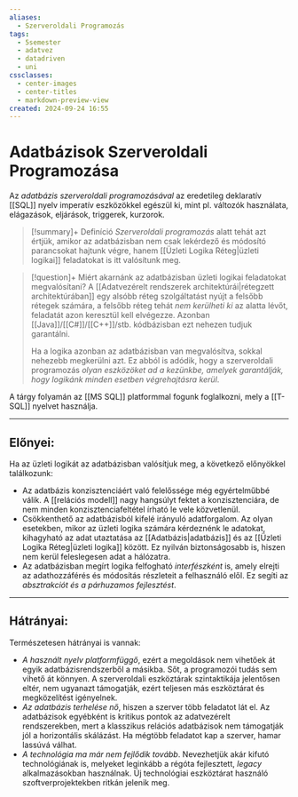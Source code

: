 ```yaml
---
aliases:
  - Szerveroldali Programozás
tags:
  - 5semester
  - adatvez
  - datadriven
  - uni
cssclasses:
  - center-images
  - center-titles
  - markdown-preview-view
created: 2024-09-24 16:55
---
```


# Adatbázisok Szerveroldali Programozása


Az *adatbázis szerveroldali programozásával* az eredetileg deklaratív [[SQL]] nyelv imperatív eszközökkel egészül ki, mint pl. változók használata, elágazások, eljárások, triggerek, kurzorok. 

>[!summary]+ Definíció
>*Szerveroldali programozás* alatt tehát azt értjük, amikor az adatbázisban nem csak lekérdező és módosító parancsokat hajtunk végre, hanem [[Üzleti Logika Réteg|üzleti logikai]] feladatokat is itt valósítunk meg.


>[!question]+ Miért akarnánk az adatbázisban üzleti logikai feladatokat megvalósítani?
>A [[Adatvezérelt rendszerek architektúrái|rétegzett architektúrában]] egy alsóbb réteg szolgáltatást nyújt a felsőbb rétegek számára, a felsőbb réteg tehát *nem kerülheti ki* az alatta lévőt, feladatát azon keresztül kell elvégezze. Azonban [[Java]]/[[C#]]/[[C++]]/stb. kódbázisban ezt nehezen tudjuk garantálni.
>
>Ha a logika azonban az adatbázisban van megvalósítva, sokkal nehezebb megkerülni azt. Ez abból is adódik, hogy a szerveroldali programozás *olyan eszközöket ad a kezünkbe, amelyek garantálják, hogy logikánk minden esetben végrehajtásra kerül*.

A tárgy folyamán az [[MS SQL]] platformmal fogunk foglalkozni, mely a [[T-SQL]] nyelvet használja.

---

## Előnyei:


Ha az üzleti logikát az adatbázisban valósítjuk meg, a következő előnyökkel találkozunk:

- Az adatbázis konzisztenciáért való felelőssége még egyértelműbbé válik. A [[relációs modell]] nagy hangsúlyt fektet a konzisztenciára, de nem minden konzisztenciafeltétel írható le vele közvetlenül.
- Csökkenthető az adatbázisból kifelé irányuló adatforgalom. Az olyan esetekben, mikor az üzleti logika számára kérdeznénk le adatokat, kihagyható az adat utaztatása az [[Adatbázis|adatbázis]] és az [[Üzleti Logika Réteg|üzleti logika]] között. Ez nyilván biztonságosabb is, hiszen nem kerül feleslegesen adat a hálózatra.
- Az adatbázisban megírt logika felfogható *interfészként* is, amely elrejti az adathozzáférés és módosítás részleteit a felhasználó elől. Ez segíti az *absztrakciót és a párhuzamos fejlesztést*.

---

## Hátrányai:

Természetesen hátrányai is vannak:

- *A használt nyelv platformfüggő*, ezért a megoldások nem vihetőek át egyik adatbázisrendszerből a másikba. Sőt, a programozói tudás sem vihető át könnyen. A szerveroldali eszköztárak szintaktikája jelentősen eltér, nem ugyanazt támogatják, ezért teljesen más eszköztárat és megközelítést igényelnek.
- *Az adatbázis terhelése nő*, hiszen a szerver több feladatot lát el. Az adatbázisok egyébként is kritikus pontok az adatvezérelt rendszerekben, mert a klasszikus relációs adatbázisok nem támogatják jól a horizontális skálázást. Ha mégtöbb feladatot kap a szerver, hamar lassúvá válhat.
- *A technológia ma már nem fejlődik tovább*. Nevezhetjük akár kifutó technológiának is, melyeket leginkább a régóta fejlesztett, *legacy* alkalmazásokban használnak. Új technológiai eszköztárat használó szoftverprojektekben ritkán jelenik meg.

